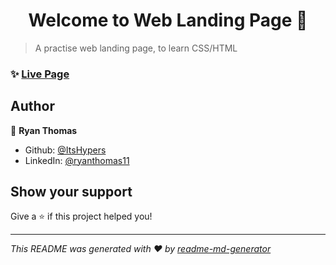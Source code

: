 <h1 align="center">Welcome to Web Landing Page 👋</h1>
<p>
</p>

> A practise web landing page, to learn CSS/HTML

### ✨ [Live Page](https://itshypers.github.io/HypersLanding)

## Author

👤 **Ryan Thomas**

* Github: [@ItsHypers](https://github.com/ItsHypers)
* LinkedIn: [@ryanthomas11](https://linkedin.com/in/ryanthomas11)

## Show your support

Give a ⭐️ if this project helped you!

***
_This README was generated with ❤️ by [readme-md-generator](https://github.com/kefranabg/readme-md-generator)_
